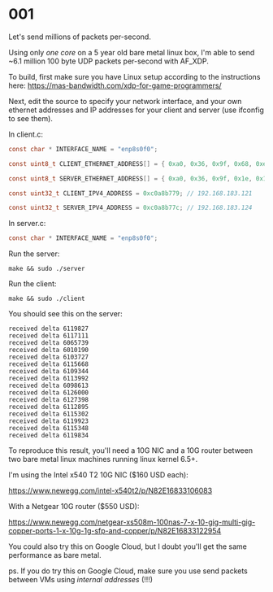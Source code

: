 # 001

Let's send millions of packets per-second.

Using only *one core* on a 5 year old bare metal linux box, I'm able to send ~6.1 million 100 byte UDP packets per-second with AF_XDP.

To build, first make sure you have Linux setup according to the instructions here: https://mas-bandwidth.com/xdp-for-game-programmers/

Next, edit the source to specify your network interface, and your own ethernet addresses and IP addresses for your client and server (use ifconfig to see them).

In client.c:

```c
const char * INTERFACE_NAME = "enp8s0f0";

const uint8_t CLIENT_ETHERNET_ADDRESS[] = { 0xa0, 0x36, 0x9f, 0x68, 0xeb, 0x98 };

const uint8_t SERVER_ETHERNET_ADDRESS[] = { 0xa0, 0x36, 0x9f, 0x1e, 0x1a, 0xec };

const uint32_t CLIENT_IPV4_ADDRESS = 0xc0a8b779; // 192.168.183.121

const uint32_t SERVER_IPV4_ADDRESS = 0xc0a8b77c; // 192.168.183.124
```

In server.c:

```c
const char * INTERFACE_NAME = "enp8s0f0";
```

Run the server:

`make && sudo ./server`

Run the client:

`make && sudo ./client`

You should see this on the server:

```
received delta 6119827
received delta 6117111
received delta 6065739
received delta 6010190
received delta 6103727
received delta 6115668
received delta 6109344
received delta 6113992
received delta 6098613
received delta 6126000
received delta 6127398
received delta 6112895
received delta 6115302
received delta 6119923
received delta 6115348
received delta 6119834
```

To reproduce this result, you'll need a 10G NIC and a 10G router between two bare metal linux machines running linux kernel 6.5+.

I'm using the Intel x540 T2 10G NIC ($160 USD each):

https://www.newegg.com/intel-x540t2/p/N82E16833106083

With a Netgear 10G router ($550 USD):

https://www.newegg.com/netgear-xs508m-100nas-7-x-10-gig-multi-gig-copper-ports-1-x-10g-1g-sfp-and-copper/p/N82E16833122954

You could also try this on Google Cloud, but I doubt you'll get the same performance as bare metal.

ps. If you do try this on Google Cloud, make sure you use send packets between VMs using _internal addresses_ (!!!)
